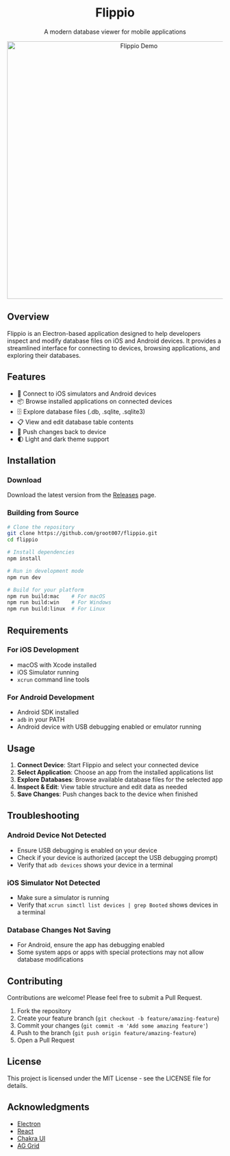 <div align="center">
  <h1>Flippio</h1>
  <p>A modern database viewer for mobile applications</p>

  <img src="https://github.com/user-attachments/assets/535bfa7d-1d74-4c9a-9048-1ef9461cc339" alt="Flippio Demo" width="600"/>
</div>

## Overview

Flippio is an Electron-based application designed to help developers inspect and modify database files on iOS and Android devices. It provides a streamlined interface for connecting to devices, browsing applications, and exploring their databases.

## Features

- 📱 Connect to iOS simulators and Android devices
- 📦 Browse installed applications on connected devices
- 🗄️ Explore database files (.db, .sqlite, .sqlite3)
- 📋 View and edit database table contents
- 🔄 Push changes back to device
- 🌓 Light and dark theme support

## Installation

### Download

Download the latest version from the [Releases](https://github.com/groot007/flippio/releases) page.

### Building from Source

```bash
# Clone the repository
git clone https://github.com/groot007/flippio.git
cd flippio

# Install dependencies
npm install

# Run in development mode
npm run dev

# Build for your platform
npm run build:mac    # For macOS
npm run build:win    # For Windows
npm run build:linux  # For Linux
```

## Requirements

### For iOS Development
- macOS with Xcode installed
- iOS Simulator running
- `xcrun` command line tools

### For Android Development
- Android SDK installed
- `adb` in your PATH
- Android device with USB debugging enabled or emulator running

## Usage

1. **Connect Device**: Start Flippio and select your connected device
2. **Select Application**: Choose an app from the installed applications list
3. **Explore Databases**: Browse available database files for the selected app
4. **Inspect & Edit**: View table structure and edit data as needed
5. **Save Changes**: Push changes back to the device when finished

## Troubleshooting

### Android Device Not Detected
- Ensure USB debugging is enabled on your device
- Check if your device is authorized (accept the USB debugging prompt)
- Verify that `adb devices` shows your device in a terminal

### iOS Simulator Not Detected
- Make sure a simulator is running
- Verify that `xcrun simctl list devices | grep Booted` shows devices in a terminal

### Database Changes Not Saving
- For Android, ensure the app has debugging enabled
- Some system apps or apps with special protections may not allow database modifications

## Contributing

Contributions are welcome! Please feel free to submit a Pull Request.

1. Fork the repository
2. Create your feature branch (`git checkout -b feature/amazing-feature`)
3. Commit your changes (`git commit -m 'Add some amazing feature'`)
4. Push to the branch (`git push origin feature/amazing-feature`)
5. Open a Pull Request

## License

This project is licensed under the MIT License - see the LICENSE file for details.

## Acknowledgments

- [Electron](https://www.electronjs.org/)
- [React](https://reactjs.org/)
- [Chakra UI](https://chakra-ui.com/)
- [AG Grid](https://www.ag-grid.com/)
